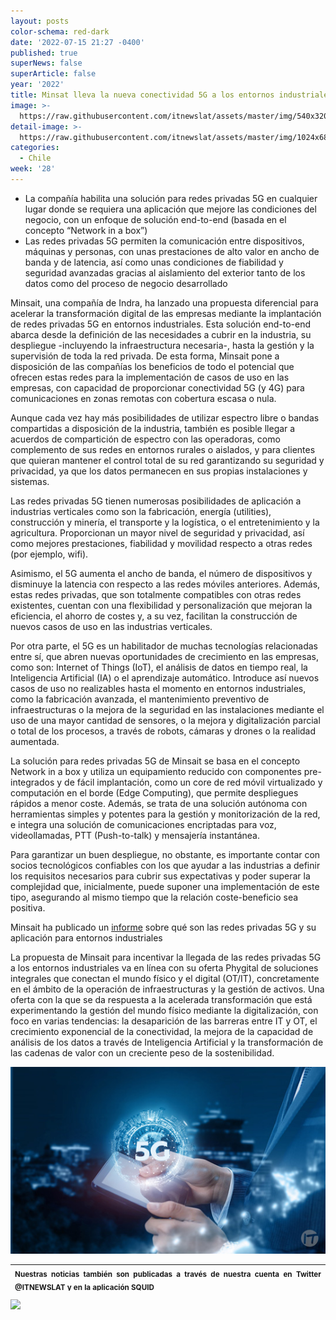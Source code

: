 ```yaml
---
layout: posts
color-schema: red-dark
date: '2022-07-15 21:27 -0400'
published: true
superNews: false
superArticle: false
year: '2022'
title: Minsat lleva la nueva conectividad 5G a los entornos industriales
image: >-
  https://raw.githubusercontent.com/itnewslat/assets/master/img/540x320/5G-Tecnologia-p.jpg
detail-image: >-
  https://raw.githubusercontent.com/itnewslat/assets/master/img/1024x680/5G-Tecnologia-g.jpg
categories:
  - Chile
week: '28'
---
```

- La compañía habilita una solución para redes privadas 5G en cualquier lugar donde se requiera una aplicación que mejore las condiciones del negocio, con un enfoque de solución end-to-end (basada en el concepto “Network in a box”)
- Las redes privadas 5G permiten la comunicación entre dispositivos, máquinas y personas, con unas prestaciones de alto valor en ancho de banda y de latencia, así como unas condiciones de fiabilidad y seguridad avanzadas gracias al aislamiento del exterior tanto de los datos como del proceso de negocio desarrollado

Minsait, una compañía de Indra, ha lanzado una propuesta diferencial para acelerar la transformación digital de las empresas mediante la implantación de redes privadas 5G en entornos industriales. Esta solución end-to-end abarca desde la definición de las necesidades a cubrir en la industria, su despliegue -incluyendo la infraestructura necesaria-, hasta la gestión y la supervisión de toda la red privada. De esta forma, Minsait pone a disposición de las compañías los beneficios de todo el potencial que ofrecen estas redes para la implementación de casos de uso en las empresas, con capacidad de proporcionar conectividad 5G (y 4G) para comunicaciones en zonas remotas con cobertura escasa o nula.

Aunque cada vez hay más posibilidades de utilizar espectro libre o bandas compartidas a disposición de la industria, también es posible llegar a acuerdos de compartición de espectro con las operadoras, como complemento de sus redes en entornos rurales o aislados, y para clientes que quieran mantener el control total de su red garantizando su seguridad y privacidad, ya que los datos permanecen en sus propias instalaciones y sistemas.

Las redes privadas 5G tienen numerosas posibilidades de aplicación a industrias verticales como son la fabricación, energía (utilities), construcción y minería, el transporte y la logística, o el entretenimiento y la agricultura. Proporcionan un mayor nivel de seguridad y privacidad, así como mejores prestaciones, fiabilidad y movilidad respecto a otras redes (por ejemplo, wifi).

Asimismo, el 5G aumenta el ancho de banda, el número de dispositivos y disminuye la latencia con respecto a las redes móviles anteriores. Además, estas redes privadas, que son totalmente compatibles con otras redes existentes, cuentan con una flexibilidad y personalización que mejoran la eficiencia, el ahorro de costes y, a su vez, facilitan la construcción de nuevos casos de uso en las industrias verticales.

Por otra parte, el 5G es un habilitador de muchas tecnologías relacionadas entre sí, que abren nuevas oportunidades de crecimiento en las empresas, como son: Internet of Things (IoT), el análisis de datos en tiempo real, la Inteligencia Artificial (IA) o el aprendizaje automático. Introduce así nuevos casos de uso no realizables hasta el momento en entornos industriales, como la fabricación avanzada, el mantenimiento preventivo de infraestructuras o la mejora de la seguridad en las instalaciones mediante el uso de una mayor cantidad de sensores, o la mejora y digitalización parcial o total de los procesos, a través de robots, cámaras y drones o la realidad aumentada.

La solución para redes privadas 5G de Minsait se basa en el concepto Network in a box y utiliza un equipamiento reducido con componentes pre-integrados y de fácil implantación, como un core de red móvil virtualizado y computación en el borde (Edge Computing), que permite despliegues rápidos a menor coste. Además, se trata de una solución autónoma con herramientas simples y potentes para la gestión y monitorización de la red, e integra una solución de comunicaciones encriptadas para voz, videollamadas, PTT (Push-to-talk) y mensajería instantánea.

Para garantizar un buen despliegue, no obstante, es importante contar con socios tecnológicos confiables con los que ayudar a las industrias a definir los requisitos necesarios para cubrir sus expectativas y poder superar la complejidad que, inicialmente, puede suponer una implementación de este tipo, asegurando al mismo tiempo que la relación coste-beneficio sea positiva.

Minsait ha publicado un [informe](https://www.minsait.com/es/actualidad/insights/redes-privadas-5g-la-solucion-las-necesidades-de-las-industrias-verticales#) sobre qué son las redes privadas 5G y su aplicación para entornos industriales  

La propuesta de Minsait para incentivar la llegada de las redes privadas 5G a los entornos industriales va en línea con su oferta Phygital de soluciones integrales que conectan el mundo físico y el digital (OT/IT), concretamente en el ámbito de la operación de infraestructuras y la gestión de activos. Una oferta con la que se da respuesta a la acelerada transformación que está experimentando la gestión del mundo físico mediante la digitalización, con foco en varias tendencias: la desaparición de las barreras entre IT y OT, el crecimiento exponencial de la conectividad, la mejora de la capacidad de análisis de los datos a través de Inteligencia Artificial y la transformación de las cadenas de valor con un creciente peso de la sostenibilidad.

![](https://raw.githubusercontent.com/itnewslat/assets/master/img/540x320/5G-Tecnologia-p.jpg)

<table style="height: 42px;" width="569">
<tbody>
<tr>
<td style="text-align: justify;"><sub><strong>Nuestras noticias también son publicadas a través de nuestra cuenta en Twitter <a href="https://twitter.com/itnewslat?lang=es">@ITNEWSLAT</a> y en la aplicación <a href="https://squidapp.co/en/">SQUID</a></strong></sub></td>
</tr>
</tbody>
</table>

<img src="https://tracker.metricool.com/c3po.jpg?hash=56f88a41e39ab42c063cc51676587a04"/>
